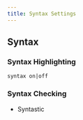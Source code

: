 ```yaml
---
title: Syntax Settings
---
```


## Syntax

### Syntax Highlighting

```vim
syntax on|off
```

### Syntax Checking

* Syntastic
